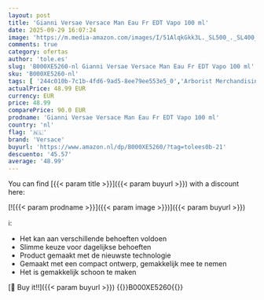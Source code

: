 ```yaml
---
layout: post
title: 'Gianni Versae Versace Man Eau Fr EDT Vapo 100 ml'
date: 2025-09-29 16:07:24
image: 'https://m.media-amazon.com/images/I/51AlqkGkk3L._SL500_._SL400_.jpg'
comments: true
category: ofertas
author: 'tole.es'
slug: 'B000XE5260-nl Gianni Versae Versace Man Eau Fr EDT Vapo 100 ml'
sku: 'B000XE5260-nl'
tags: [ '244c010b-7c1b-4fd6-9ad5-8ee79ee553e5_0','Arborist Merchandising Root','Beauty','Beauty & persoonlijke verzorging','Eau de toilette heren','Geuren','Herengeuren','Mannelijke verzorging','Self Service','Special Features Stores','versace','🇳🇱', ]
actualPrice: 48.99 EUR
currency: EUR
price: 48.99
comparePrice: 90.0 EUR
prodname: 'Gianni Versae Versace Man Eau Fr EDT Vapo 100 ml'
country: 'nl'
flag: '🇳🇱'
brand: 'Versace'
buyurl: 'https://www.amazon.nl/dp/B000XE5260/?tag=tolees0b-21'
descuento: '45.57'
average: '48.99'
---
```


You can find [{{< param title >}}]({{< param buyurl >}}) with a discount here:

[![{{< param prodname >}}]({{< param image >}})]({{< param buyurl >}})

ℹ️:

- Het kan aan verschillende behoeften voldoen
- Slimme keuze voor dagelijkse behoeften
- Product gemaakt met de nieuwste technologie
- Gemaakt met een compact ontwerp, gemakkelijk mee te nemen
- Het is gemakkelijk schoon te maken

[🛒 Buy it!!]({{< param buyurl >}})
{{<world>}}B000XE5260{{</world>}}
